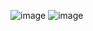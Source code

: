![image](https://user-images.githubusercontent.com/18267444/128773617-15fda829-ffda-48be-8c4e-19c6be1fed73.png)
![image](https://user-images.githubusercontent.com/18267444/128773597-cc56a0c5-c98e-4feb-ba1b-82de3125a92a.png)


